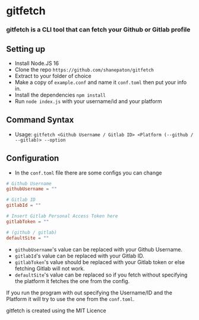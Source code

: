 # gitfetch
### gitfetch is a CLI tool that can fetch your Github or Gitlab profile

## Setting up
- Install Node.JS 16
- Clone the repo ```https://github.com/shanepaton/gitfetch```
- Extract to your folder of choice
- Make a copy of ```example.conf``` and name it ```conf.toml``` then put your info in.
- Install the dependencies ```npm install```
- Run ```node index.js``` with your username/id and your platform

## Command Syntax
- Usage: ``` gitfetch <Github Username / Gitlab ID> <Platform (--github / --gitlab)> --option ```

## Configuration
- In the ```conf.toml``` file there are some configs you can change
```toml
# Github Username
githubUsername = ""

# Gitlab ID
gitlabId = ""

# Insert Gitlab Personal Access Token here
gitlabToken = ""

# (github / gitlab)
defaultSite = ""
```
- ```githubUsername```'s value can be replaced with your Github Username.
- ```gitlabId```'s value can be replaced with your Gitlab ID.
- ```gitlabToken```'s value should be replaced with your Gitlab token or else fetching Gitlab will not work.
- ```defaultSite```'s value can be replaced so if you fetch without specifying the platform it fetches the one from the config.

If you run the program with out specifying the Username/ID and the Platform it will try to use the one from the ```conf.toml```.

gitfetch is created using the MIT Licence

